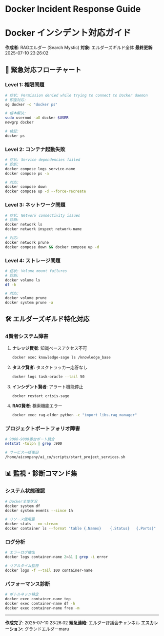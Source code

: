 # Docker Incident Response Guide
# Docker インシデント対応ガイド

**作成者**: RAGエルダー (Search Mystic)
**対象**: エルダーズギルド全体
**最終更新**: 2025-07-10 23:26:02

## 🚨 緊急対応フローチャート

### Level 1: 権限問題
```bash
# 症状: Permission denied while trying to connect to Docker daemon
# 即座対応:
sg docker -c "docker ps"

# 根本解決:
sudo usermod -aG docker $USER
newgrp docker

# 検証:
docker ps
```

### Level 2: コンテナ起動失敗
```bash
# 症状: Service dependencies failed
# 診断:
docker compose logs service-name
docker compose ps -a

# 対応:
docker compose down
docker compose up -d --force-recreate
```

### Level 3: ネットワーク問題
```bash
# 症状: Network connectivity issues
# 診断:
docker network ls
docker network inspect network-name

# 対応:
docker network prune
docker compose down && docker compose up -d
```

### Level 4: ストレージ問題
```bash
# 症状: Volume mount failures
# 診断:
docker volume ls
df -h

# 対応:
docker volume prune
docker system prune -a
```

## 🛠️ エルダーズギルド特化対応

### 4賢者システム障害
1. **ナレッジ賢者**: 知識ベースアクセス不可
   ```bash
   docker exec knowledge-sage ls /knowledge_base
   ```

2. **タスク賢者**: タスクトラッカー応答なし
   ```bash
   docker logs task-oracle --tail 50
   ```

3. **インシデント賢者**: アラート機能停止
   ```bash
   docker restart crisis-sage
   ```

4. **RAG賢者**: 検索機能エラー
   ```bash
   docker exec rag-elder python -c "import libs.rag_manager"
   ```

### プロジェクトポートフォリオ障害
```bash
# 9000-9008番台ポート競合
netstat -tulpn | grep :900

# サービス一括復旧
/home/aicompany/ai_co/scripts/start_project_services.sh
```

## 📊 監視・診断コマンド集

### システム状態確認
```bash
# Docker全体状況
docker system df
docker system events --since 1h

# リソース使用量
docker stats --no-stream
docker container ls --format "table {.Names}	{.Status}	{.Ports}"
```

### ログ分析
```bash
# エラーログ抽出
docker logs container-name 2>&1 | grep -i error

# リアルタイム監視
docker logs -f --tail 100 container-name
```

### パフォーマンス診断
```bash
# ボトルネック特定
docker exec container-name top
docker exec container-name df -h
docker exec container-name free -m
```

---
**作成完了**: 2025-07-10 23:26:02
**緊急連絡**: エルダー評議会チャンネル
**エスカレーション**: グランドエルダーmaru
